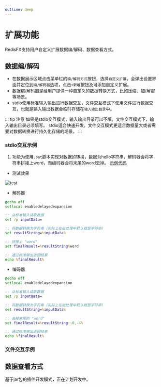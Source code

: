```yaml
---
outline: deep
---
```


<script setup>
import ImageWithTheme from '../.vitepress/components/ImageWithTheme.vue'
</script>

# 扩展功能

RedisFX支持用户自定义扩展数据编/解码、数据查看方式。


## 数据编/解码

- 在数据展示区域点击菜单栏的`编/解码方式`按钮，选择`自定义扩展`，会弹出设置界面并定位到`编/解码器`选项，点击`+新增`按钮及可添加自定义扩展。
- 数据编/解码器是给用户提供一种自定义的数据转换方式，比如压缩、加/解密等场景。
- stdio使用标准输入输出进行数据交互，文件交互模式下使用文件进行数据交互，也就是输入输出数据会临时存储在`输入输出目录`中。

<ImageWithTheme 
  light-src="/png/extensions/zh/encode.png"
  dark-src="/png/extensions/zh/encode_dark.png"
  alt="encode"
  margin="10px 120px 10px 120px"
/>

::: tip 注意
如果是stdio交互模式，输入输出目录可以不填，文件交互模式下，输入输出目录必须填写。
stdio适合快速开发，文件交互模式更适合数据量大或者需要对数据转换进行持久化存储的场景。
:::


### stdio交互示例

1. 功能为使用`.bat`脚本实现对数据的转换，数据为hello字符串，解码器会将字符串拼接上word，而编码器会将末尾的word去掉。
[示例代码](https://github.com/tanhuang2016/RedisFX-demo/tree/main/extensions/converter/bat)

- 测试效果

![test](/png/extensions/cmd_bat_test.png)

- 解码器
``` bat
@echo off
setlocal enabledelayedexpansion

:: 从标准输入读取数据
set /p inputData=

:: 将数据转换为字符串（实际上在批处理中默认就是字符串）
set resultString=%inputData%

:: 拼接上 "word"
set finalResult=%resultString%word

:: 通过标准输出返回结果
echo %finalResult%

```

- 编码器
``` bat
@echo off
setlocal enabledelayedexpansion

:: 从标准输入读取数据
set /p inputData=

:: 将数据转换为字符串（实际上在批处理中默认就是字符串）
set resultString=%inputData%

:: 去掉末尾的 "word"
set finalResult=%resultString:~0,-4%

:: 通过标准输出返回结果
echo %finalResult%
```

### 文件交互示例


## 数据查看方式

基于jar包的插件开发模式，正在计划开发中。